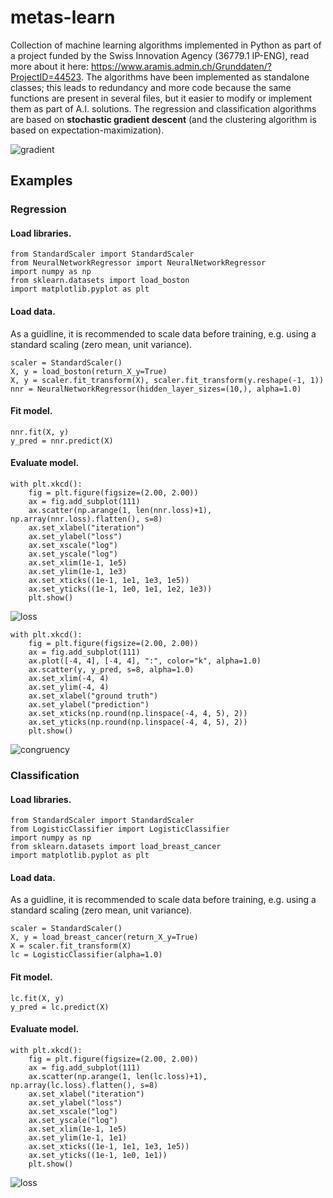 # metas-learn
Collection of machine learning algorithms implemented in Python as part of a project funded by the Swiss Innovation Agency (36779.1 IP-ENG), read more about it here: https://www.aramis.admin.ch/Grunddaten/?ProjectID=44523.
The algorithms have been implemented as standalone classes; this leads to redundancy and more code because the same functions are present in several files, but it easier to modify or implement them as part of A.I. solutions.
The regression and classification algorithms are based on **stochastic gradient descent** (and the clustering algorithm is based on expectation-maximization).

![gradient](Figures/gradient.png)

## Examples

### Regression

#### Load libraries.
  	from StandardScaler import StandardScaler
	from NeuralNetworkRegressor import NeuralNetworkRegressor
	import numpy as np
	from sklearn.datasets import load_boston
	import matplotlib.pyplot as plt
  
#### Load data.
As a guidline, it is recommended to scale data before training, e.g. using a standard scaling (zero mean, unit variance).

  	scaler = StandardScaler()
  	X, y = load_boston(return_X_y=True)
  	X, y = scaler.fit_transform(X), scaler.fit_transform(y.reshape(-1, 1))
  	nnr = NeuralNetworkRegressor(hidden_layer_sizes=(10,), alpha=1.0)
  
#### Fit model.
	nnr.fit(X, y)
	y_pred = nnr.predict(X)
	
#### Evaluate model.

	with plt.xkcd():
	    fig = plt.figure(figsize=(2.00, 2.00))
	    ax = fig.add_subplot(111)
	    ax.scatter(np.arange(1, len(nnr.loss)+1), np.array(nnr.loss).flatten(), s=8)
	    ax.set_xlabel("iteration")
	    ax.set_ylabel("loss")
	    ax.set_xscale("log")
	    ax.set_yscale("log")
	    ax.set_xlim(1e-1, 1e5)
	    ax.set_ylim(1e-1, 1e3)
	    ax.set_xticks((1e-1, 1e1, 1e3, 1e5))
	    ax.set_yticks((1e-1, 1e0, 1e1, 1e2, 1e3))
	    plt.show()
	
![loss](Figures/loss_NN.png)

	with plt.xkcd():
	    fig = plt.figure(figsize=(2.00, 2.00))
	    ax = fig.add_subplot(111)
	    ax.plot([-4, 4], [-4, 4], ":", color="k", alpha=1.0)
	    ax.scatter(y, y_pred, s=8, alpha=1.0)
	    ax.set_xlim(-4, 4)
	    ax.set_ylim(-4, 4)
	    ax.set_xlabel("ground truth")
	    ax.set_ylabel("prediction")
	    ax.set_xticks(np.round(np.linspace(-4, 4, 5), 2))
	    ax.set_yticks(np.round(np.linspace(-4, 4, 5), 2))
	    plt.show()
	
![congruency](Figures/congruency.png)

### Classification

#### Load libraries.
  	from StandardScaler import StandardScaler
	from LogisticClassifier import LogisticClassifier
	import numpy as np
	from sklearn.datasets import load_breast_cancer
	import matplotlib.pyplot as plt
  
#### Load data.
As a guidline, it is recommended to scale data before training, e.g. using a standard scaling (zero mean, unit variance).

  	scaler = StandardScaler()
  	X, y = load_breast_cancer(return_X_y=True)
  	X = scaler.fit_transform(X)
  	lc = LogisticClassifier(alpha=1.0)
  
#### Fit model.
	lc.fit(X, y)
	y_pred = lc.predict(X)
	
#### Evaluate model.

	with plt.xkcd():
	    fig = plt.figure(figsize=(2.00, 2.00))
	    ax = fig.add_subplot(111)
	    ax.scatter(np.arange(1, len(lc.loss)+1), np.array(lc.loss).flatten(), s=8)
	    ax.set_xlabel("iteration")
	    ax.set_ylabel("loss")
	    ax.set_xscale("log")
	    ax.set_yscale("log")
	    ax.set_xlim(1e-1, 1e5)
	    ax.set_ylim(1e-1, 1e1)
	    ax.set_xticks((1e-1, 1e1, 1e3, 1e5))
	    ax.set_yticks((1e-1, 1e0, 1e1))
	    plt.show()
	
![loss](Figures/loss_LC.png)
